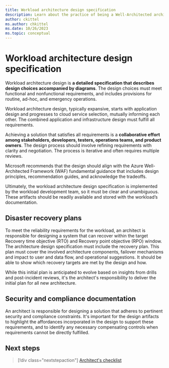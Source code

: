 ```yaml
---
title: Workload architecture design specification
description: Learn about the practice of being a Well-Architected architect.
author: ckittel
ms.author: chkittel
ms.date: 10/26/2023
ms.topic: conceptual
---
```


# Workload architecture design specification

Workload architecture design is **a detailed specification that describes design choices accompanied by diagrams**. The design choices must meet functional and nonfunctional requirements, and includes provisions for routine, ad-hoc, and emergency operations.

Workload architecture design, typically expansive, starts with application design and progresses to cloud service selection, mutually informing each other. The combined application and infrastructure design must fulfill all requirements.

Achieving a solution that satisfies all requirements  is a **collaborative effort among stakeholders, developers, testers, operations teams, and product owners**. The design process should involve refining requirements with clarity and negotiation. The process is iterative and often requires multiple reviews.

Microsoft recommends that the design should align with the Azure Well-Architected Framework (WAF) fundamental guidance that includes design principles, recommendation guides, and acknowledge the tradeoffs. 

Ultimately, the workload architecture design specification is implemented by the workload development team, so it must be clear and unambiguous. These artifacts should be readily available and stored with the workload’s documentation. 

## Disaster recovery plans 

To meet the reliability requirements for the workload, an architect is responsible for designing a system that can recover within the target Recovery time objective (RTO) and Recovery point objective (RPO)  window. The architecture design specification must include the recovery plan. This plan must cover the involved architecture components, failover mechanisms and impact to user and data flow, and operational suggestions. It should be able to show which recovery targets are met by the design and how. 

While this initial plan is anticipated to evolve based on insights from drills and post-incident reviews, it's the architect's responsibility to deliver the initial plan for all new architecture.

## Security and compliance documentation 

An architect is responsible for designing a solution that adheres to pertinent security and compliance constraints. It's important for the design artifacts to highlight the affordances incorporated in the design to support these requirements, and to identify any necessary compensating controls when requirements cannot be directly fulfilled.

## Next steps

> [!div class="nextstepaction"]
> [Architect's checklist](checklist.md)